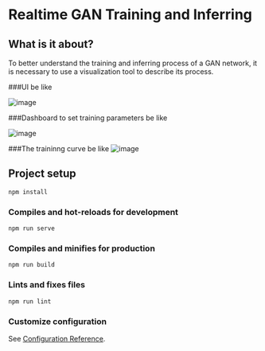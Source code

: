 # Realtime GAN Training and Inferring

## What is it about?

To better understand the training and inferring process of a GAN network, it is necessary to use a visualization tool to describe its process.


###UI be like 

![image](https://user-images.githubusercontent.com/92573864/177764159-fe243ac6-da63-4fee-9f02-ac4f459bf28e.png)

###Dashboard to set training parameters be like

![image](https://user-images.githubusercontent.com/92573864/177764400-86ad0739-ccdf-4c25-852a-c71b383159c8.png)

###The traininng curve be like
![image](https://user-images.githubusercontent.com/92573864/177764451-8ad5e195-bde9-4215-94b4-9143ac9660ad.png)







## Project setup
```
npm install
```

### Compiles and hot-reloads for development
```
npm run serve
```

### Compiles and minifies for production
```
npm run build
```

### Lints and fixes files
```
npm run lint
```

### Customize configuration
See [Configuration Reference](https://cli.vuejs.org/config/).



